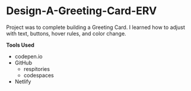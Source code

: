 # Design-A-Greeting-Card-ERV
Project was to complete building a Greeting Card. I learned how to adjust with text, buttons, hover rules, and color change. 

**Tools Used**
* codepen.io 
* GitHub
    * respitories
    * codespaces
* Netlify
